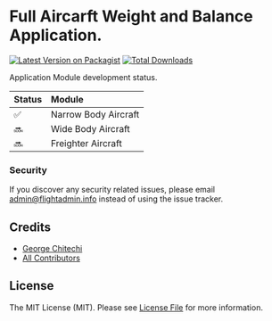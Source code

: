# Full Aircarft Weight and Balance Application.

[![Latest Version on Packagist](https://img.shields.io/packagist/v/flightsadmin/flightadmin.svg?style=flat-square)](https://packagist.org/packages/flightsadmin/flightadmin)
[![Total Downloads](https://img.shields.io/packagist/dt/flightsadmin/flightadmin.svg?style=flat-square)](https://packagist.org/packages/flightsadmin/flightadmin)

Application Module development status.

| Status | Module |
|:------ |:------|
| ✅ | Narrow Body Aircraft |
| 🔜 | Wide Body Aircraft |
| 🔜 | Freighter Aircraft |


### Security

If you discover any security related issues, please email admin@flightadmin.info instead of using the issue tracker.

## Credits

-   [George Chitechi](https://github.com/flightsadmin)
-   [All Contributors](https://github.com/flightsadmin/docs/graphs/contributors)

## License

The MIT License (MIT). Please see [License File](LICENSE) for more information.
